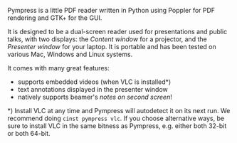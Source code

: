Pympress is a little PDF reader written in Python using Poppler for PDF rendering and GTK+ for the GUI.

It is designed to be a dual-screen reader used for presentations and public talks, with two displays: the *Content window* for a projector, and the *Presenter window* for your laptop. It is portable and has been tested on various Mac, Windows and Linux systems.

It comes with many great features:
- supports embedded videos (when VLC is installed\*)
- text annotations displayed in the presenter window
- natively supports beamer's *notes on second screen*!

\*) Install VLC at any time and Pympress will autodetect it on its next run. We recommend doing `cinst pympress vlc`. If you choose alternative ways, be sure to install VLC in the same bitness as Pympress, e.g. either both 32-bit or both 64-bit.

